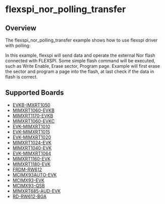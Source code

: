 # flexspi_nor_polling_transfer

## Overview
The flexspi_nor_polling_transfer example shows how to use flexspi driver with polling:

In this example, flexspi will send data and operate the external Nor flash connected with FLEXSPI. Some simple flash command will
be executed, such as Write Enable, Erase sector, Program page.
Example will first erase the sector and program a page into the flash, at last check if the data in flash is correct.

## Supported Boards
- [EVKB-IMXRT1050](../../../../_boards/evkbimxrt1050/driver_examples/flexspi/nor/polling_transfer/example_board_readme.md)
- [MIMXRT1060-EVKB](../../../../_boards/evkbmimxrt1060/driver_examples/flexspi/nor/polling_transfer/example_board_readme.md)
- [MIMXRT1170-EVKB](../../../../_boards/evkbmimxrt1170/driver_examples/flexspi/nor/polling_transfer/example_board_readme.md)
- [MIMXRT1060-EVKC](../../../../_boards/evkcmimxrt1060/driver_examples/flexspi/nor/polling_transfer/example_board_readme.md)
- [EVK-MIMXRT1010](../../../../_boards/evkmimxrt1010/driver_examples/flexspi/nor/polling_transfer/example_board_readme.md)
- [EVK-MIMXRT1015](../../../../_boards/evkmimxrt1015/driver_examples/flexspi/nor/polling_transfer/example_board_readme.md)
- [EVK-MIMXRT1020](../../../../_boards/evkmimxrt1020/driver_examples/flexspi/nor/polling_transfer/example_board_readme.md)
- [MIMXRT1024-EVK](../../../../_boards/evkmimxrt1024/driver_examples/flexspi/nor/polling_transfer/example_board_readme.md)
- [MIMXRT1040-EVK](../../../../_boards/evkmimxrt1040/driver_examples/flexspi/nor/polling_transfer/example_board_readme.md)
- [EVK-MIMXRT1064](../../../../_boards/evkmimxrt1064/driver_examples/flexspi/nor/polling_transfer/example_board_readme.md)
- [MIMXRT1160-EVK](../../../../_boards/evkmimxrt1160/driver_examples/flexspi/nor/polling_transfer/example_board_readme.md)
- [MIMXRT1180-EVK](../../../../_boards/evkmimxrt1180/driver_examples/flexspi/nor/polling_transfer/example_board_readme.md)
- [FRDM-RW612](../../../../_boards/frdmrw612/driver_examples/flexspi/nor/polling_transfer/example_board_readme.md)
- [MCIMX93AUTO-EVK](../../../../_boards/mcimx93autoevk/driver_examples/flexspi/nor/polling_transfer/example_board_readme.md)
- [MCIMX93-EVK](../../../../_boards/mcimx93evk/driver_examples/flexspi/nor/polling_transfer/example_board_readme.md)
- [MCIMX93-QSB](../../../../_boards/mcimx93qsb/driver_examples/flexspi/nor/polling_transfer/example_board_readme.md)
- [MIMXRT685-AUD-EVK](../../../../_boards/mimxrt685audevk/driver_examples/flexspi/nor/polling_transfer/example_board_readme.md)
- [RD-RW612-BGA](../../../../_boards/rdrw612bga/driver_examples/flexspi/nor/polling_transfer/example_board_readme.md)
